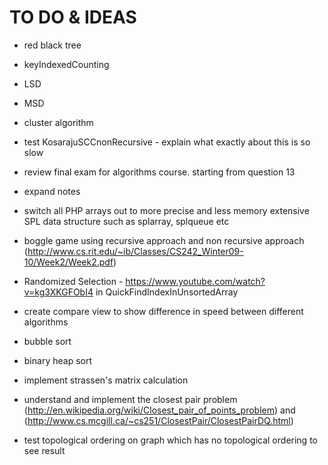 TO DO & IDEAS
============

* red black tree
* keyIndexedCounting
* LSD
* MSD
* cluster algorithm
* test KosarajuSCCnonRecursive - explain what exactly about this is so slow


* review final exam for algorithms course. starting from question 13
* expand notes
* switch all PHP arrays out to more precise and less memory extensive SPL data structure such as splarray, splqueue etc
* boggle game using recursive approach and non recursive approach (http://www.cs.rit.edu/~ib/Classes/CS242_Winter09-10/Week2/Week2.pdf)
* Randomized Selection - https://www.youtube.com/watch?v=kg3XKGFObI4 in QuickFindIndexInUnsortedArray
* create compare view to show difference in speed between different algorithms
* bubble sort
* binary heap sort
* implement strassen's matrix calculation
* understand and implement the closest pair problem (http://en.wikipedia.org/wiki/Closest_pair_of_points_problem) and (http://www.cs.mcgill.ca/~cs251/ClosestPair/ClosestPairDQ.html)
* test topological ordering on graph which has no topological ordering to see result

